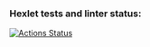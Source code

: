 ### Hexlet tests and linter status:
[![Actions Status](https://github.com/zxvfc/frontend-project-44/workflows/hexlet-check/badge.svg)](https://github.com/zxvfc/frontend-project-44/actions)